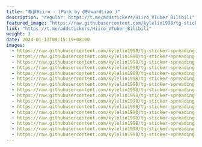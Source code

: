 ```yaml
---
title: "希萝Hiiro - (Pack by @EdwardLiao )"
description: "regular: https://t.me/addstickers/Hiiro_VTuber_Bilibili"
featured_image: "https://raw.githubusercontent.com/kylelin1998/tg-sticker-spreading-worldwide-images/main/img/71d92f38-abe0-4b3c-8b2e-9233de2ab9b5.jpg"
link: "https://t.me/addstickers/Hiiro_VTuber_Bilibili"
weight: 3
date: 2024-01-13T09:15:19+08:00
images:
  - https://raw.githubusercontent.com/kylelin1998/tg-sticker-spreading-worldwide-images/main/img/71d92f38-abe0-4b3c-8b2e-9233de2ab9b5.jpg
  - https://raw.githubusercontent.com/kylelin1998/tg-sticker-spreading-worldwide-images/main/img/6f829a9c-72e5-45da-bbbb-5109721f1569.jpg
  - https://raw.githubusercontent.com/kylelin1998/tg-sticker-spreading-worldwide-images/main/img/d8010fd1-b67d-4bfb-a37b-658665fd5e32.jpg
  - https://raw.githubusercontent.com/kylelin1998/tg-sticker-spreading-worldwide-images/main/img/3692d6a7-a7de-4f86-b6d8-4b56a1991045.jpg
  - https://raw.githubusercontent.com/kylelin1998/tg-sticker-spreading-worldwide-images/main/img/a889fa48-bbd5-4925-995e-23a25e3db7e9.jpg
  - https://raw.githubusercontent.com/kylelin1998/tg-sticker-spreading-worldwide-images/main/img/01710009-d162-4710-a0e2-b4f20e189d9b.jpg
  - https://raw.githubusercontent.com/kylelin1998/tg-sticker-spreading-worldwide-images/main/img/9de98237-25fb-4269-af81-7e9627ae9db0.jpg
  - https://raw.githubusercontent.com/kylelin1998/tg-sticker-spreading-worldwide-images/main/img/7ce56a3f-adec-42e6-9060-9b34ce6061b0.jpg
  - https://raw.githubusercontent.com/kylelin1998/tg-sticker-spreading-worldwide-images/main/img/947420e8-5616-4952-835b-3f5c1891b657.jpg
  - https://raw.githubusercontent.com/kylelin1998/tg-sticker-spreading-worldwide-images/main/img/882c90d4-4e39-4e09-a397-352f800a204f.jpg
  - https://raw.githubusercontent.com/kylelin1998/tg-sticker-spreading-worldwide-images/main/img/a7caa53f-d650-4e30-978d-17714b351f5a.jpg
  - https://raw.githubusercontent.com/kylelin1998/tg-sticker-spreading-worldwide-images/main/img/efc688be-6d70-4c6b-b347-2baf8148698a.jpg
  - https://raw.githubusercontent.com/kylelin1998/tg-sticker-spreading-worldwide-images/main/img/d8695fd1-7ece-45d9-8fd0-24f1fe485f67.jpg
  - https://raw.githubusercontent.com/kylelin1998/tg-sticker-spreading-worldwide-images/main/img/13023f07-3df3-4231-b68a-f64e4323ccd5.jpg
  - https://raw.githubusercontent.com/kylelin1998/tg-sticker-spreading-worldwide-images/main/img/bb9cfe36-70e0-4c4f-b699-6df30a8a30b0.jpg
  - https://raw.githubusercontent.com/kylelin1998/tg-sticker-spreading-worldwide-images/main/img/72df1c43-0e29-42f8-b40b-b1f28ea85283.jpg
---
```

